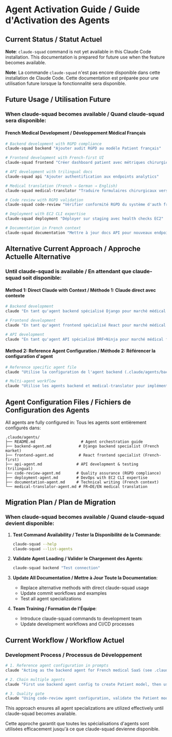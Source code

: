 # Agent Activation Guide / Guide d'Activation des Agents

## Current Status / Statut Actuel
**Note**: `claude-squad` command is not yet available in this Claude Code installation. This documentation is prepared for future use when the feature becomes available.

**Note**: La commande `claude-squad` n'est pas encore disponible dans cette installation de Claude Code. Cette documentation est préparée pour une utilisation future lorsque la fonctionnalité sera disponible.

## Future Usage / Utilisation Future

### When claude-squad becomes available / Quand claude-squad sera disponible:

#### French Medical Development / Développement Médical Français
```bash
# Backend development with RGPD compliance
claude-squad backend "Ajouter audit RGPD au modèle Patient français"

# Frontend development with French-first UI
claude-squad frontend "Créer dashboard patient avec métriques chirurgicales"

# API development with trilingual docs
claude-squad api "Ajouter authentification aux endpoints analytics"

# Medical translation (French → German → English)
claude-squad medical-translator "Traduire formulaires chirurgicaux vers DE/EN"

# Code review with RGPD validation
claude-squad code-review "Vérifier conformité RGPD du système d'auth français"

# Deployment with EC2 CLI expertise
claude-squad deployment "Déployer sur staging avec health checks EC2"

# Documentation in French context
claude-squad documentation "Mettre à jour docs API pour nouveaux endpoints"
```

## Alternative Current Approach / Approche Actuelle Alternative

### Until claude-squad is available / En attendant que claude-squad soit disponible:

#### Method 1: Direct Claude with Context / Méthode 1: Claude direct avec contexte
```bash
# Backend development
claude "En tant qu'agent backend spécialisé Django pour marché médical français, ajouter audit RGPD au modèle Patient français avec conformité CNIL"

# Frontend development  
claude "En tant qu'agent frontend spécialisé React pour marché médical français, créer dashboard patient avec métriques chirurgicales en français"

# API development
claude "En tant qu'agent API spécialisé DRF+Ninja pour marché médical français, ajouter authentification aux endpoints analytics avec docs trilingues"
```

#### Method 2: Reference Agent Configuration / Méthode 2: Référencer la configuration d'agent
```bash
# Reference specific agent file
claude "Utilise la configuration de l'agent backend (.claude/agents/backend-agent.md) pour ajouter audit RGPD au modèle Patient"

# Multi-agent workflow
claude "Utilise les agents backend et medical-translator pour implémenter et traduire les formulaires patients"
```

## Agent Configuration Files / Fichiers de Configuration des Agents

All agents are fully configured in:
Tous les agents sont entièrement configurés dans:

```
.claude/agents/
├── README.md                    # Agent orchestration guide
├── backend-agent.md            # Django backend specialist (French market)
├── frontend-agent.md           # React frontend specialist (French-first)
├── api-agent.md               # API development & testing (trilingual)
├── code-review-agent.md       # Quality assurance (RGPD compliance)
├── deployment-agent.md        # DevOps with EC2 CLI expertise
├── documentation-agent.md     # Technical writing (French context)
└── medical-translator-agent.md # FR→DE/EN medical translation
```

## Migration Plan / Plan de Migration

### When claude-squad becomes available / Quand claude-squad devient disponible:

1. **Test Command Availability / Tester la Disponibilité de la Commande**:
   ```bash
   claude-squad --help
   claude-squad --list-agents
   ```

2. **Validate Agent Loading / Valider le Chargement des Agents**:
   ```bash
   claude-squad backend "Test connection"
   ```

3. **Update All Documentation / Mettre à Jour Toute la Documentation**:
   - Replace alternative methods with direct claude-squad usage
   - Update commit workflows and examples
   - Test all agent specializations

4. **Team Training / Formation de l'Équipe**:
   - Introduce claude-squad commands to development team
   - Update development workflows and CI/CD processes

## Current Workflow / Workflow Actuel

### Development Process / Processus de Développement
```bash
# 1. Reference agent configuration in prompts
claude "Acting as the backend agent for French medical SaaS (see .claude/agents/backend-agent.md), implement RGPD audit logging for the Patient model with French medical compliance"

# 2. Chain multiple agents
claude "First use backend agent config to create Patient model, then use medical-translator agent config to add French medical terminology with German/English translations"

# 3. Quality gate
claude "Using code-review agent configuration, validate the Patient model implementation for RGPD compliance and French medical standards"
```

This approach ensures all agent specializations are utilized effectively until claude-squad becomes available.

Cette approche garantit que toutes les spécialisations d'agents sont utilisées efficacement jusqu'à ce que claude-squad devienne disponible.